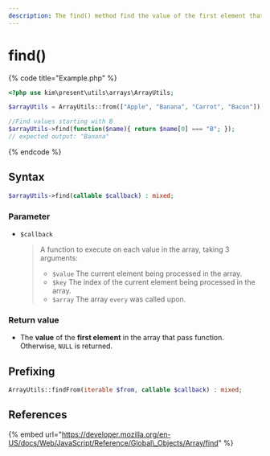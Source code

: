 ```yaml
---
description: The find() method find the value of the first element that pass function.
---
```


# find\(\)

{% code title="Example.php" %}
```php
<?php use kim\present\utils\arrays\ArrayUtils;

$arrayUtils = ArrayUtils::from(["Apple", "Banana", "Carrot", "Bacon"]);

//Find values ​​starting with B
$arrayUtils->find(function($name){ return $name[0] === "B"; });
// expected output: "Banana"
```
{% endcode %}

## Syntax

```php
$arrayUtils->find(callable $callback) : mixed;
```

### Parameter

* `$callback`

  > A function to execute on each value in the array, taking 3 arguments:
  >
  > * `$value` The current element being processed in the array.
  > * `$key` The index of the current element being processed in the array.
  > * `$array`   The array `every` was called upon.

### 

### Return value

*  The **value** of the **first element** in the array that pass function. Otherwise, `NULL` is returned.

## Prefixing

```php
ArrayUtils::findFrom(iterable $from, callable $callback) : mixed;
```

## References

{% embed url="https://developer.mozilla.org/en-US/docs/Web/JavaScript/Reference/Global\_Objects/Array/find" %}



